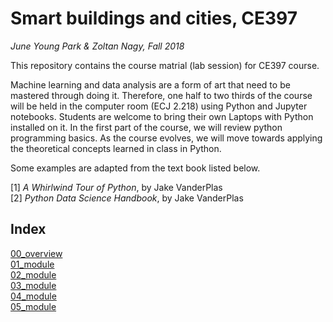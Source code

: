 # Smart buildings and cities, CE397

*June Young Park & Zoltan Nagy, Fall 2018*

This repository contains the course matrial (lab session) for CE397 course. 

Machine learning and data analysis are a form of art that need to be mastered through doing it. Therefore, one half to two thirds of the course will be held in the computer room (ECJ 2.218) using Python and Jupyter notebooks. Students are welcome to bring their own Laptops with Python installed on it. In the first part of the course, we will review python programming basics. As the course evolves, we will move towards applying the theoretical concepts learned in class in Python.

Some examples are adapted from the text book listed below.
 
[1] *A Whirlwind Tour of Python*, by Jake VanderPlas\
[2] *Python Data Science Handbook*, by Jake VanderPlas

## Index
[00_overview](00_overview.ipynb)\
[01_module](01_module.ipynb)\
[02_module](02_module.ipynb)\
[03_module](03_module.ipynb)\
[04_module](04_module.ipynb)\
[05_module](05_module.ipynb)
